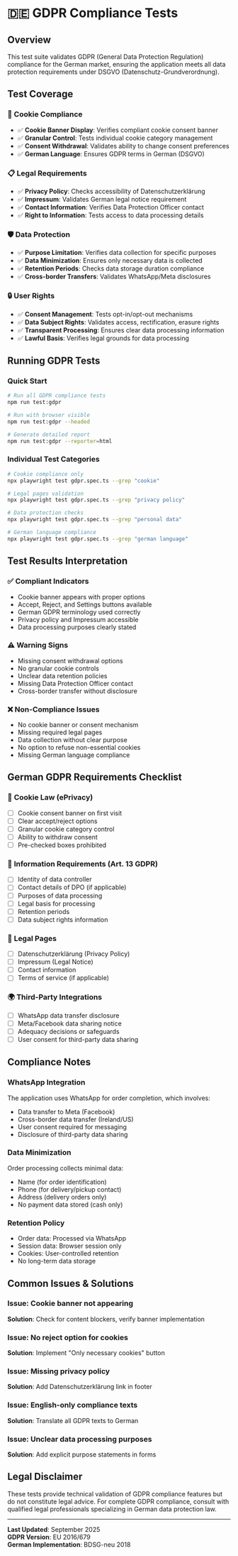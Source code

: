 # 🇩🇪 GDPR Compliance Tests

## Overview
This test suite validates GDPR (General Data Protection Regulation) compliance for the German market, ensuring the application meets all data protection requirements under DSGVO (Datenschutz-Grundverordnung).

## Test Coverage

### 🍪 Cookie Compliance
- ✅ **Cookie Banner Display**: Verifies compliant cookie consent banner
- ✅ **Granular Control**: Tests individual cookie category management
- ✅ **Consent Withdrawal**: Validates ability to change consent preferences
- ✅ **German Language**: Ensures GDPR terms in German (DSGVO)

### 📋 Legal Requirements
- ✅ **Privacy Policy**: Checks accessibility of Datenschutzerklärung
- ✅ **Impressum**: Validates German legal notice requirement
- ✅ **Contact Information**: Verifies Data Protection Officer contact
- ✅ **Right to Information**: Tests access to data processing details

### 🛡️ Data Protection
- ✅ **Purpose Limitation**: Verifies data collection for specific purposes
- ✅ **Data Minimization**: Ensures only necessary data is collected
- ✅ **Retention Periods**: Checks data storage duration compliance
- ✅ **Cross-border Transfers**: Validates WhatsApp/Meta disclosures

### 🔒 User Rights
- ✅ **Consent Management**: Tests opt-in/opt-out mechanisms
- ✅ **Data Subject Rights**: Validates access, rectification, erasure rights
- ✅ **Transparent Processing**: Ensures clear data processing information
- ✅ **Lawful Basis**: Verifies legal grounds for data processing

## Running GDPR Tests

### Quick Start
```bash
# Run all GDPR compliance tests
npm run test:gdpr

# Run with browser visible
npm run test:gdpr --headed

# Generate detailed report
npm run test:gdpr --reporter=html
```

### Individual Test Categories
```bash
# Cookie compliance only
npx playwright test gdpr.spec.ts --grep "cookie"

# Legal pages validation
npx playwright test gdpr.spec.ts --grep "privacy policy"

# Data protection checks
npx playwright test gdpr.spec.ts --grep "personal data"

# German language compliance
npx playwright test gdpr.spec.ts --grep "german language"
```

## Test Results Interpretation

### ✅ **Compliant Indicators**
- Cookie banner appears with proper options
- Accept, Reject, and Settings buttons available
- German GDPR terminology used correctly
- Privacy policy and Impressum accessible
- Data processing purposes clearly stated

### ⚠️ **Warning Signs**
- Missing consent withdrawal options
- No granular cookie controls
- Unclear data retention policies
- Missing Data Protection Officer contact
- Cross-border transfer without disclosure

### ❌ **Non-Compliance Issues**
- No cookie banner or consent mechanism
- Missing required legal pages
- Data collection without clear purpose
- No option to refuse non-essential cookies
- Missing German language compliance

## German GDPR Requirements Checklist

### 🍪 **Cookie Law (ePrivacy)**
- [ ] Cookie consent banner on first visit
- [ ] Clear accept/reject options
- [ ] Granular cookie category control
- [ ] Ability to withdraw consent
- [ ] Pre-checked boxes prohibited

### 📄 **Information Requirements (Art. 13 GDPR)**
- [ ] Identity of data controller
- [ ] Contact details of DPO (if applicable)
- [ ] Purposes of data processing
- [ ] Legal basis for processing
- [ ] Retention periods
- [ ] Data subject rights information

### 🔗 **Legal Pages**
- [ ] Datenschutzerklärung (Privacy Policy)
- [ ] Impressum (Legal Notice)
- [ ] Contact information
- [ ] Terms of service (if applicable)

### 🌍 **Third-Party Integrations**
- [ ] WhatsApp data transfer disclosure
- [ ] Meta/Facebook data sharing notice
- [ ] Adequacy decisions or safeguards
- [ ] User consent for third-party data sharing

## Compliance Notes

### WhatsApp Integration
The application uses WhatsApp for order completion, which involves:
- Data transfer to Meta (Facebook)
- Cross-border data transfer (Ireland/US)
- User consent required for messaging
- Disclosure of third-party data sharing

### Data Minimization
Order processing collects minimal data:
- Name (for order identification)
- Phone (for delivery/pickup contact)
- Address (delivery orders only)
- No payment data stored (cash only)

### Retention Policy
- Order data: Processed via WhatsApp
- Session data: Browser session only
- Cookies: User-controlled retention
- No long-term data storage

## Common Issues & Solutions

### Issue: Cookie banner not appearing
**Solution**: Check for content blockers, verify banner implementation

### Issue: No reject option for cookies
**Solution**: Implement "Only necessary cookies" button

### Issue: Missing privacy policy
**Solution**: Add Datenschutzerklärung link in footer

### Issue: English-only compliance texts
**Solution**: Translate all GDPR texts to German

### Issue: Unclear data processing purposes
**Solution**: Add explicit purpose statements in forms

## Legal Disclaimer
These tests provide technical validation of GDPR compliance features but do not constitute legal advice. For complete GDPR compliance, consult with qualified legal professionals specializing in German data protection law.

---

**Last Updated**: September 2025  
**GDPR Version**: EU 2016/679  
**German Implementation**: BDSG-neu 2018
